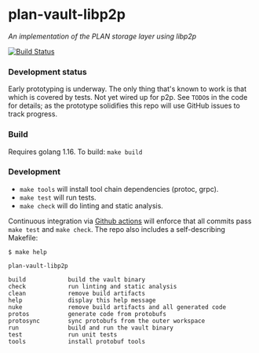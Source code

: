 # plan-vault-libp2p

_An implementation of the PLAN storage layer using libp2p_

[![Build Status](https://github.com/plan-systems/plan-vault-libp2p/workflows/Build/badge.svg)](https://github.com/plan-systems/plan-vault-libp2p/actions)

### Development status

Early prototyping is underway. The only thing that's known to work is
that which is covered by tests. Not yet wired up for p2p. See `TODO`s
in the code for details; as the prototype solidifies this repo will
use GitHub issues to track progress.

### Build

Requires golang 1.16. To build: `make build`

### Development

* `make tools` will install tool chain dependencies (protoc, grpc).
* `make test` will run tests.
* `make check` will do linting and static analysis.

Continuous integration via [Github
actions](https://github.com/plan-systems/plan-vault-libp2p/actions)
will enforce that all commits pass `make test` and `make check`. The
repo also includes a self-describing Makefile:

```
$ make help

plan-vault-libp2p

build            build the vault binary
check            run linting and static analysis
clean            remove build artifacts
help             display this help message
nuke             remove build artifacts and all generated code
protos           generate code from protobufs
protosync        sync protobufs from the outer workspace
run              build and run the vault binary
test             run unit tests
tools            install protobuf tools
```
